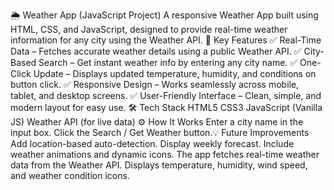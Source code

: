 🌦️ Weather App (JavaScript Project)
A responsive Weather App built using HTML, CSS, and JavaScript, designed to provide real-time weather information for any city using the Weather API.
🚀 Key Features
✅ Real-Time Data – Fetches accurate weather details using a public Weather API. ✅ City-Based Search – Get instant weather info by entering any city name. ✅ One-Click Update – Displays updated temperature, humidity, and conditions on button click. ✅ Responsive Design – Works seamlessly across mobile, tablet, and desktop screens. ✅ User-Friendly Interface – Clean, simple, and modern layout for easy use.
🛠️ Tech Stack
HTML5
CSS3
JavaScript (Vanilla JS)
Weather API (for live data)
⚙️ How It Works
Enter a city name in the input box.
Click the Search / Get Weather button.💡 Future Improvements
Add location-based auto-detection.
Display weekly forecast.
Include weather animations and dynamic icons.
The app fetches real-time weather data from the Weather API.
Displays temperature, humidity, wind speed, and weather condition icons.

